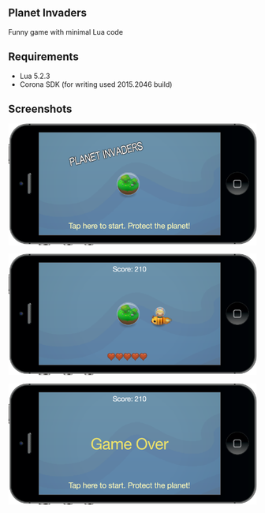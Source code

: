 Planet Invaders
-----
Funny game with minimal Lua code

Requirements
-----
- Lua 5.2.3
- Corona SDK (for writing used 2015.2046 build)

Screenshots
-----
![main_menu.png](https://raw.githubusercontent.com/GameDevHQ/PlanetInvaders/master/screenshots/main_menu.png)

![game.png](https://raw.githubusercontent.com/GameDevHQ/PlanetInvaders/master/screenshots/game.png)

![game_over.png](https://raw.githubusercontent.com/GameDevHQ/PlanetInvaders/master/screenshots/game_over.png)
